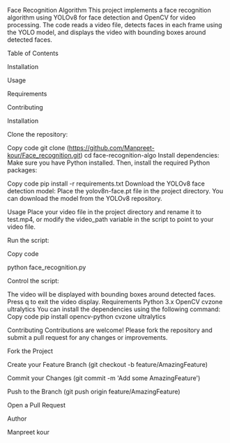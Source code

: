 Face Recognition Algorithm
This project implements a face recognition algorithm using YOLOv8 for face detection and OpenCV for video processing. The code reads a video file, detects faces in each frame using the YOLO model, and displays the video with bounding boxes around detected faces.

Table of Contents




Installation



Usage




Requirements





Contributing






Installation




Clone the repository:


Copy code
git clone (https://github.com/Manpreet-kour/Face_recognition.git)
cd face-recognition-algo
Install dependencies:
Make sure you have Python installed. Then, install the required Python packages:


Copy code
pip install -r requirements.txt
Download the YOLOv8 face detection model:
Place the yolov8n-face.pt file in the project directory. You can download the model from the YOLOv8 repository.



Usage
Place your video file in the project directory and rename it to test.mp4, or modify the video_path variable in the script to point to your video file.

Run the script:


Copy code


python face_recognition.py



Control the script:

The video will be displayed with bounding boxes around detected faces.
Press q to exit the video display.
Requirements
Python 3.x
OpenCV
cvzone
ultralytics
You can install the dependencies using the following command:
Copy code
pip install opencv-python cvzone ultralytics




Contributing
Contributions are welcome! Please fork the repository and submit a pull request for any changes or improvements.

Fork the Project



Create your Feature Branch (git checkout -b feature/AmazingFeature)



Commit your Changes (git commit -m 'Add some AmazingFeature')




Push to the Branch (git push origin feature/AmazingFeature)



Open a Pull Request



Author

Manpreet kour
